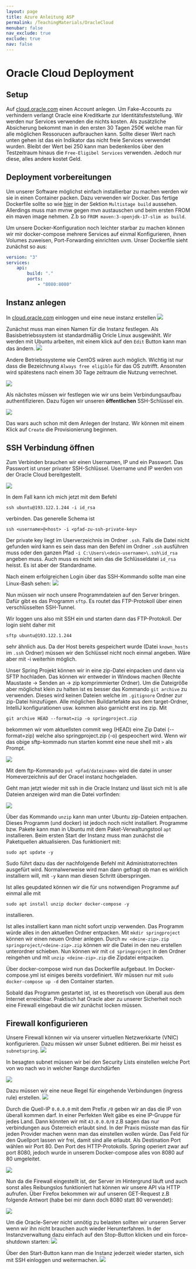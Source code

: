 ```yaml
---
layout: page
title: Azure Anleitung ASP
permalink: /TeachingMaterials/OracleCloud
menubar: false
nav_exclude: true
exclude: true
nav: false
---
```


# Oracle Cloud Deployment

## Setup

Auf [cloud.oracle.com](cloud.oracle.com) einen Account anlegen. Um Fake-Accounts zu verhindern verlangt Oracle eine Kreditkarte zur Identitätsfeststellung. Wir werden nur Services verwenden die nichts kosten. Als zusätzliche Absicherung bekommt man in den ersten 30 Tagen 250€ welche man für alle möglichen Ressorucen aufbrauchen kann. Sollte dieser Wert nach unten gehen ist das ein Indikator das nicht freie Services verwendet wurden. Bleibt der Wert bei 250 kann man bedenkenlos über den Testzeitraum hinaus die `Free-Eligibel Services` verwenden. Jedoch nur diese, alles andere kostet Geld. 

## Deployment vorbereitungen
Um unserer Software möglichst einfach installierbar zu machen werden wir sie in einen Container packen. Dazu verwenden wir Docker. Das fertige Dockerfile sollte so wie [hier](https://spring.io/guides/topicals/spring-boot-docker/) in der Sektion `Multistage build` aussehen. Allerdings muss man mvnw gegen mvn austauschen und beim ersten FROM ein maven image nehmen. Z.b so `FROM maven:3-openjdk-17-slim as build`.

Um unsere Docker-Konfiguration noch leichter starbar zu machen können wir mir docker-compose mehrere Services auf einmal Konfigurieren, ihnen Volumes zuweisen, Port-Forwarding einrichten uvm. Unser Dockerfile sieht zunächst so aus: 

```yaml
version: "3"
services:
    api:
        build: "."
        ports:
            - "8080:8080"
```

## Instanz anlegen

In [cloud.oracle.com](cloud.oracle.com) einloggen und eine neue instanz erstellen
![](2022-10-31-18-08-30.png)


Zunächst muss man einen Namen für die Instanz festlegen. Als Basisbetriebssystem ist standardmäßig Oricle Linux ausgewählt. Wir werden mit Ubuntu arbeiten, mit einem klick auf den `Edit` Button kann man das ändern.
![](2022-10-31-18-09-45.png)

Andere Betriebssysteme wie CentOS wären auch möglich. Wichtig ist nur dass die Bezeichnung `Always free eligible` für das OS zutrifft. Ansonsten wird spätestens nach einem 30 Tage zeitraum die Nutzung verrechnet. 

![](2022-10-31-18-12-06.png)

Als nächstes müssen wir festlegen wie wir uns beim Verbindungsaufbau authentifizieren. Dazu fügen wir unseren **öffentlichen** SSH-Schlüssel ein.

![](2022-10-31-18-13-37.png)

Das wars auch schon mit dem Anlegen der Instanz. Wir können mit einem Klick auf `Create` die Provisionierung beginnen.


## SSH Verbindung öffnen

Zum Verbinden brauchen wir einen Usernamen, IP und ein Passwort. Das Passwort ist unser privater SSH-Schlüssel. Username und IP werden von der Oracle Cloud bereitgestellt.

![](2022-10-31-18-17-37.png)

In dem Fall kann ich mich jetzt mit dem Befehl

`ssh ubuntu@193.122.1.244 -i id_rsa` 

verbinden. Das generelle Schema ist

 `ssh <username>@<host> -i <pfad-zu-ssh-private-key>`

 Der private key liegt im Userverzeichnis im Ordner `.ssh`. Falls die Datei nicht gefunden wird kann es sein dass man den Befehl im Ordner `.ssh` ausführen muss oder den ganzen Pfad `-i C:\Users\<dein-username>\.ssh\id_rsa` angeben muss. Auch muss es nicht sein das die Schlüsseldatei `id_rsa` heisst. Es ist aber der Standardname. 

 Nach einem erfolgreichen Login über das SSH-Kommando sollte man eine Linux-Bash sehen:
 ![](2022-10-31-18-22-46.png)

Nun müssen wir noch unsere Programmdateien auf den Server bringen. Dafür gibt es das Programm `sftp`. Es routet das FTP-Protokoll über einen verschlüsselten SSH-Tunnel. 

Wir loggen uns also mit SSH ein und starten dann das FTP-Protokoll. Der login sieht daher mit 

`sftp ubuntu@193.122.1.244`

sehr ähnlich aus. Da der Host bereits gespeichert wurde (Datei `known_hosts` im `.ssh` Ordner) müssen wir den Schlüssel nicht noch einmal angeben. Wäre aber mit -i weiterhin möglich. 

Unser Spring Projekt können wir in eine zip-Datei einpacken und dann via SFTP hochladen. Das können wir entweder in Windows machen (Rechte Maustaste -> Senden an -> zip komprimmierter Ordner). Um die Dateigröße aber möglichst klein zu halten ist es besser das Kommando `git archive` zu verwenden. Dieses wird keinen Dateien welche im `.gitignore` Ordner zur zip-Datei hinzufügen. Alle möglichen Buildartefakte aus dem target-Ordner, IntelliJ konfigurationen usw. kommen also garnicht erst ins zip. Mit 

`git archive HEAD --format=zip -o springproject.zip`

bekommen wir vom aktuellsten commit weg (HEAD) eine Zip Datei (--format=zip) welche also springproject.zip (-o) gespeochert wird. Wenn wir das obige sftp-kommado nun starten kommt eine neue shell mit `>` als Prompt.

![](2022-10-31-18-30-51.png)

Mit dem ftp-Kommando `put <pfad/dateiname>` wird die datei in unser Homeverzeichnis auf der Oracel instanz hochgeladen.

Geht man jetzt wieder mit ssh in die Oracle Instanz und lässt sich mit ls alle Dateien anzeigen wird man die Datei vorfinden:

![](2022-10-31-18-32-44.png)

Über das Kommando `unzip` kann man unter Ubuntu zip-Dateien entpachen. Dieses Programm (und docker) ist jedoch noch nicht installiert. Programme bzw. Pakete kann man in Ubuntu mit dem Paket-Verwaltungstool `apt` installieren. Beim ersten Start der Instanz muss man zunächst die Paketquellen aktualisieren. Das funktioniert mit:

`sudo apt update -y`

Sudo führt dazu das der nachfolgende Befehl mit Administratorrechten ausgefürt wird. Normalwerweise wird man dann gefragt ob man es wirklich installiern will, mit `-y` kann man diesen Schritt überspringen. 

Ist alles geupdated können wir die für uns notwendigen Programme auf einmal alle mit 

`sudo apt install unzip docker docker-compose -y` 

installieren. 

Ist alles installiert kann man nicht sofort unzip verwenden. Das Programm würde alles in den aktuellen Ordner entpacken. Mit `mkdir springproject` können wir einen neuen Ordner anlegen. Durch `mv <deine-zip>.zip springproject/<deine-zip>.zip` können wir die Datei in den neu erstellen unterordner schieben. Nun können wir mit `cd springproject` in den Ordner reingehen und mit `unzip <deine-zip>.zip` die Zipdatei entpacken. 

Über docker-compose wird nun das Dockerfile aufgebaut. Im Docker-compose.yml ist einiges bereits vordefiniert. Wir müssen nur mit `sudo docker-compose up -d` den Container starten. 

Sobald das Programm gestartet ist, ist es theoretisch von überall aus dem Internet erreichbar. Praktisch hat Oracle aber zu unserer Sicherheit noch eine Firewall eingebaut die wir zunächst locken müssen.

## Firewall konfigurieren

Unsere Firewall können wir via unserer virtuellen Netzwerkkarte (VNIC) konfigurieren. Dazu müssen wir unser Subnet editieren. Bei mir heisst es `subnetspring`.
![](2022-10-31-18-43-29.png)


In besagten subnet müssen wir bei den Security Lists einstellen welche Port von wo nach wo in welcher Range durchdürfen

![](2022-10-31-18-45-31.png)

Dazu müssen wir eine neue Regel für eingehende Verbindungen (ingress rule) erstellen.
![](2022-10-31-18-46-16.png)

Durch die Quell-IP `0.0.0.0` mit dem Prefix `/0` geben wir an das die IP von überall kommen darf. In einer Perfekten Welt gäbe es eine IP-Gruppe für jedes Land. Dann könnten wir mit `43.0.0.0/0` z.B sagen das nur verbindungen aus Österreich erlaubt sind. In der Praxis müsste man das für jeden Provider machen wenn man das einstellen wollen würde. Das Feld für den Quellport lassen wir frei, damit sind alle erlaubt. Als Destination Port wählen wir Port 80. Den Port des HTTP-Protokolls. Spring operiert zwar auf port 8080, jedoch wurde in unserem Docker-compose alles von 8080 auf 80 umgeleitet. 

![](2022-10-31-18-48-34.png)

Nun da die Firewall eingestellt ist, der Server im Hintergrund läuft und auch sonst alles Reibungslos funktioniert hat können wir unsere API via HTTP aufrufen. Über Firefox bekommen wir auf unseren GET-Request z.B folgende Antwort (habe bei mir dann doch 8080 statt 80 verwendet):

![](2022-10-31-18-53-56.png)


Um die Oracle-Server nicht unnötig zu belasten sollten wir unseren Server wenn wir ihn nicht brauchen auch wieder Herunterfahren. In der Instanzverwaltung dazu einfach auf den Stop-Button klicken und ein force-shutdown starten:
![](2022-10-31-19-01-04.png)

Über den Start-Button kann man die Instanz jederzeit wieder starten, sich mit SSH einloggen und weitermachen. 
![](2022-10-31-19-01-34.png)